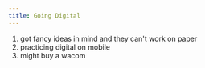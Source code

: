 ```yaml
---
title: Going Digital
---
```

1. got fancy ideas in mind and they can't work on paper
2. practicing digital on mobile
3. might buy a wacom
